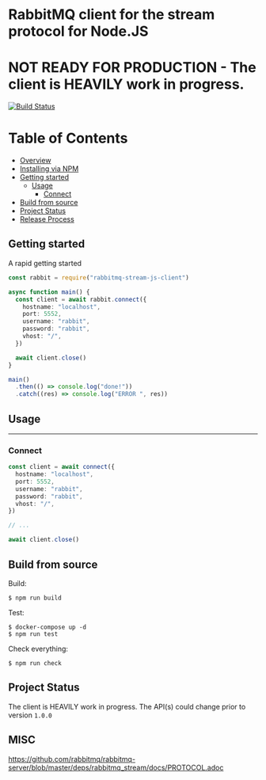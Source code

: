 # RabbitMQ client for the stream protocol for Node.JS

# NOT READY FOR PRODUCTION - The client is HEAVILY work in progress.

[![Build Status](https://github.com/coders51/rabbitmq-stream-js-client/actions/workflows/main.yml/badge.svg)](https://github.com/coders51/rabbitmq-stream-js-client/actions)

# Table of Contents

- [Overview](#overview)
- [Installing via NPM](#installing-via-npm)
- [Getting started](#getting-started)
  - [Usage](#usage)
    - [Connect](#connect)
- [Build from source](#build-from-source)
- [Project Status](#project-status)
- [Release Process](#release-process)

## Getting started

A rapid getting started

```typescript
const rabbit = require("rabbitmq-stream-js-client")

async function main() {
  const client = await rabbit.connect({
    hostname: "localhost",
    port: 5552,
    username: "rabbit",
    password: "rabbit",
    vhost: "/",
  })

  await client.close()
}

main()
  .then(() => console.log("done!"))
  .catch((res) => console.log("ERROR ", res))
```

## Usage

---

### Connect

```typescript
const client = await connect({
  hostname: "localhost",
  port: 5552,
  username: "rabbit",
  password: "rabbit",
  vhost: "/",
})

// ...

await client.close()
```

## Build from source

Build:

```shell
$ npm run build
```

Test:

```shell
$ docker-compose up -d
$ npm run test
```

Check everything:

```shell
$ npm run check
```

## Project Status

The client is HEAVILY work in progress. The API(s) could change prior to version `1.0.0`

## MISC

https://github.com/rabbitmq/rabbitmq-server/blob/master/deps/rabbitmq_stream/docs/PROTOCOL.adoc
